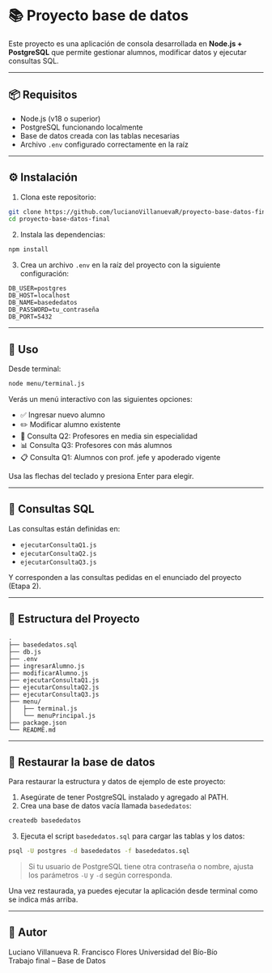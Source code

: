# 📚 Proyecto base de datos

Este proyecto es una aplicación de consola desarrollada en **Node.js + PostgreSQL** que permite gestionar alumnos, modificar datos y ejecutar consultas SQL.

---

## 📦 Requisitos

- Node.js (v18 o superior)
- PostgreSQL funcionando localmente
- Base de datos creada con las tablas necesarias
- Archivo `.env` configurado correctamente en la raíz

---

## ⚙️ Instalación

1. Clona este repositorio:

```bash
git clone https://github.com/lucianoVillanuevaR/proyecto-base-datos-final.git
cd proyecto-base-datos-final
```

2. Instala las dependencias:

```bash
npm install
```

3. Crea un archivo `.env` en la raíz del proyecto con la siguiente configuración:

```env
DB_USER=postgres
DB_HOST=localhost
DB_NAME=basededatos
DB_PASSWORD=tu_contraseña
DB_PORT=5432
```

---

## 🚀 Uso

Desde terminal:

```bash
node menu/terminal.js
```

Verás un menú interactivo con las siguientes opciones:

- ✅ Ingresar nuevo alumno  
- ✏️ Modificar alumno existente  
- 📘 Consulta Q2: Profesores en media sin especialidad  
- 📊 Consulta Q3: Profesores con más alumnos  
- 📋 Consulta Q1: Alumnos con prof. jefe y apoderado vigente  

Usa las flechas del teclado y presiona Enter para elegir.

---

## 🧠 Consultas SQL

Las consultas están definidas en:

- `ejecutarConsultaQ1.js`
- `ejecutarConsultaQ2.js`
- `ejecutarConsultaQ3.js`

Y corresponden a las consultas pedidas en el enunciado del proyecto (Etapa 2).

---

## 🧾 Estructura del Proyecto

```
.
├── basededatos.sql           
├── db.js
├── .env                     
├── ingresarAlumno.js
├── modificarAlumno.js
├── ejecutarConsultaQ1.js
├── ejecutarConsultaQ2.js
├── ejecutarConsultaQ3.js
├── menu/
│   ├── terminal.js
│   └── menuPrincipal.js
├── package.json
└── README.md
```

---

## 🧱 Restaurar la base de datos

Para restaurar la estructura y datos de ejemplo de este proyecto:

1. Asegúrate de tener PostgreSQL instalado y agregado al PATH.
2. Crea una base de datos vacía llamada `basededatos`:

```bash
createdb basededatos
```

3. Ejecuta el script `basededatos.sql` para cargar las tablas y los datos:

```bash
psql -U postgres -d basededatos -f basededatos.sql
```

> Si tu usuario de PostgreSQL tiene otra contraseña o nombre, ajusta los parámetros `-U` y `-d` según corresponda.

Una vez restaurada, ya puedes ejecutar la aplicación desde terminal como se indica más arriba.

---

## 👤 Autor

Luciano Villanueva R. 
Francisco Flores
Universidad del Bío-Bío  
Trabajo final – Base de Datos
